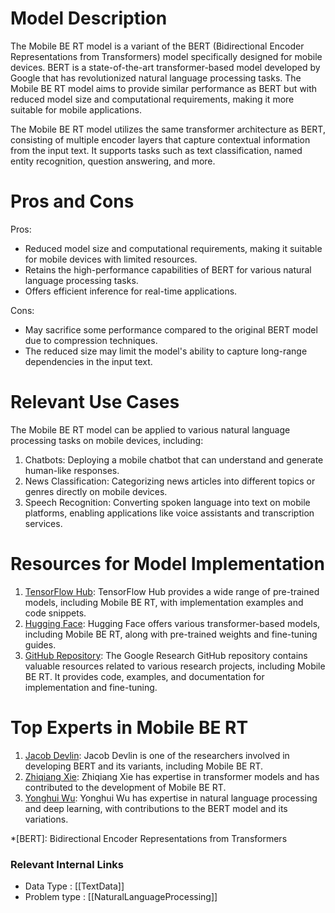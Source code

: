 # Model Description

The Mobile BE RT model is a variant of the BERT (Bidirectional Encoder Representations from Transformers) model specifically designed for mobile devices. BERT is a state-of-the-art transformer-based model developed by Google that has revolutionized natural language processing tasks. The Mobile BE RT model aims to provide similar performance as BERT but with reduced model size and computational requirements, making it more suitable for mobile applications.

The Mobile BE RT model utilizes the same transformer architecture as BERT, consisting of multiple encoder layers that capture contextual information from the input text. It supports tasks such as text classification, named entity recognition, question answering, and more.

# Pros and Cons

Pros:
- Reduced model size and computational requirements, making it suitable for mobile devices with limited resources.
- Retains the high-performance capabilities of BERT for various natural language processing tasks.
- Offers efficient inference for real-time applications.

Cons:
- May sacrifice some performance compared to the original BERT model due to compression techniques.
- The reduced size may limit the model's ability to capture long-range dependencies in the input text.

# Relevant Use Cases

The Mobile BE RT model can be applied to various natural language processing tasks on mobile devices, including:
1. Chatbots: Deploying a mobile chatbot that can understand and generate human-like responses.
2. News Classification: Categorizing news articles into different topics or genres directly on mobile devices.
3. Speech Recognition: Converting spoken language into text on mobile platforms, enabling applications like voice assistants and transcription services.

# Resources for Model Implementation

1. [TensorFlow Hub](https://www.tensorflow.org/hub): TensorFlow Hub provides a wide range of pre-trained models, including Mobile BE RT, with implementation examples and code snippets.
2. [Hugging Face](https://huggingface.co/): Hugging Face offers various transformer-based models, including Mobile BE RT, along with pre-trained weights and fine-tuning guides.
3. [GitHub Repository](https://github.com/google-research/google-research): The Google Research GitHub repository contains valuable resources related to various research projects, including Mobile BE RT. It provides code, examples, and documentation for implementation and fine-tuning.

# Top Experts in Mobile BE RT

1. [Jacob Devlin](https://github.com/jacobdevlin-google): Jacob Devlin is one of the researchers involved in developing BERT and its variants, including Mobile BE RT.
2. [Zhiqiang Xie](https://github.com/redstoneX): Zhiqiang Xie has expertise in transformer models and has contributed to the development of Mobile BE RT.
3. [Yonghui Wu](https://github.com/wuyonghui1003): Yonghui Wu has expertise in natural language processing and deep learning, with contributions to the BERT model and its variations.

*[BERT]: Bidirectional Encoder Representations from Transformers


 ### Relevant Internal Links
- Data Type : [[TextData]]
- Problem type : [[NaturalLanguageProcessing]]
